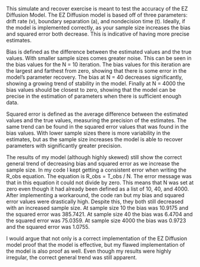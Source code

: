 This simulate and recover exercise is meant to test the accuracy of the EZ Diffusion Model. The EZ Diffusion model is based off of three parameters: drift rate (v), boundary separation (a), and nondecision time (t). Ideally, if the model is implemented correctly, as your sample size increases the bias and squared error both decrease. This is indicative of having more precise estimates.

Bias is defined as the difference between the estimated values and the true values. With smaller sample sizes comes greater noise. This can be seen in the bias values for the N = 10 iteration. The bias values for this iteration are the largest and farthest from zero, showing that there is some error in the model’s parameter recovery. The bias at N = 40 decreases significantly, showing a growing trend of stability in the model. Finally at N = 4000 the bias values should be closest to zero, showing that the model can be precise in the estimation of parameters when there is sufficient enough data.

Squared error is defined as the average difference between the estimated values and the true values, measuring the precision of the estimates. The same trend can be found in the squared error values that was found in the bias values. With lower sample sizes there is more variability in the estimates, but as the sample size increases the model is able to recover parameters with significantly greater precision.

The results of my model (although highly skewed) still show the correct general trend of decreasing bias and squared error as we increase the sample size. In my code I kept getting a consistent error when writing the R_obs equation. The equation is R_obs = T_obs / N. The error message was that in this equation it could not divide by zero. This means that N was set at zero even though it had already been defined as a list of 10, 40, and 4000. After implementing a workaround, the code ran but my bias and squared error values were drastically high. Despite this, they both still decreased with an increased sample size. At sample size 10 the bias was 10.9175 and the squared error was 385.7421. At sample size 40 the bias was 6.4704 and the squared error was 75.0359. At sample size 4000 the bias was 0.9723 and the squared error was 1.0755.

I would argue that not only is a correct implementation of the EZ Diffusion model proof that the model is effective, but my flawed implementation of the model is also proof as well. Even though my results were highly irregular, the correct general trend was still apparent.
